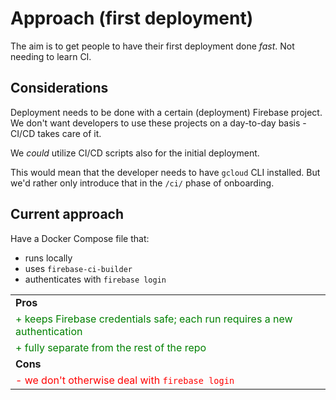 # Approach (first deployment)

The aim is to get people to have their first deployment done *fast*. Not needing to learn CI.


## Considerations

Deployment needs to be done with a certain (deployment) Firebase project. We don't want developers to use these projects on a day-to-day basis - CI/CD takes care of it.

We *could* utilize CI/CD scripts also for the initial deployment.

This would mean that the developer needs to have `gcloud` CLI installed. But we'd rather only introduce that in the `/ci/` phase of onboarding.


## Current approach

Have a Docker Compose file that:

- runs locally
- uses `firebase-ci-builder`
- authenticates with `firebase login`

||
|---|
|**Pros**|
|<font color=green>+ keeps Firebase credentials safe; each run requires a new authentication|
|<font color=green>+ fully separate from the rest of the repo|
|**Cons**|
|<font color=red>- we don't otherwise deal with `firebase login`|

